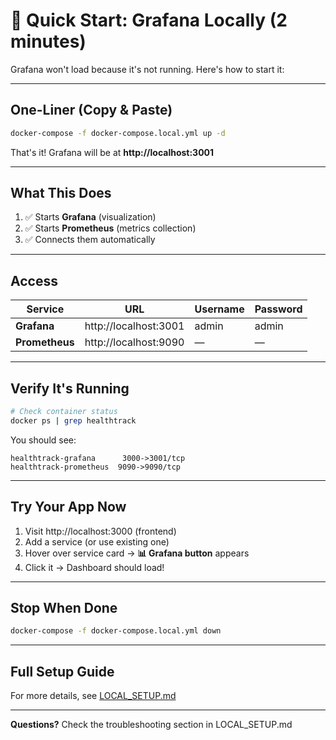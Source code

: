 # 🚀 Quick Start: Grafana Locally (2 minutes)

Grafana won't load because it's not running. Here's how to start it:

---

## One-Liner (Copy & Paste)

```bash
docker-compose -f docker-compose.local.yml up -d
```

That's it! Grafana will be at **http://localhost:3001**

---

## What This Does

1. ✅ Starts **Grafana** (visualization)
2. ✅ Starts **Prometheus** (metrics collection)
3. ✅ Connects them automatically

---

## Access

| Service | URL | Username | Password |
|---------|-----|----------|----------|
| **Grafana** | http://localhost:3001 | admin | admin |
| **Prometheus** | http://localhost:9090 | — | — |

---

## Verify It's Running

```bash
# Check container status
docker ps | grep healthtrack
```

You should see:
```
healthtrack-grafana      3000->3001/tcp
healthtrack-prometheus  9090->9090/tcp
```

---

## Try Your App Now

1. Visit http://localhost:3000 (frontend)
2. Add a service (or use existing one)
3. Hover over service card → **📊 Grafana button** appears
4. Click it → Dashboard should load!

---

## Stop When Done

```bash
docker-compose -f docker-compose.local.yml down
```

---

## Full Setup Guide

For more details, see [LOCAL_SETUP.md](./LOCAL_SETUP.md)

---

**Questions?** Check the troubleshooting section in LOCAL_SETUP.md
